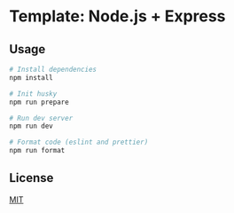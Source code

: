<!-- Create a Readme for a Node.js template which serves a Website via HTML -->

# Template: Node.js + Express

## Usage

```bash
# Install dependencies
npm install

# Init husky
npm run prepare

# Run dev server
npm run dev

# Format code (eslint and prettier)
npm run format
```

## License

[MIT](./LICENSE)
